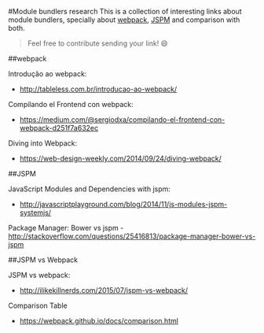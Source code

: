 #Module bundlers research
This is a collection of interesting links about module bundlers, specially about [webpack](http://webpack.github.io), [JSPM](http://jspm.io/) and comparison with both.

> Feel free to contribute sending your link! :smile:

##webpack

Introdução ao webpack:
- http://tableless.com.br/introducao-ao-webpack/

Compilando el Frontend con webpack:
- https://medium.com/@sergiodxa/compilando-el-frontend-con-webpack-d251f7a632ec

Diving into Webpack:
- https://web-design-weekly.com/2014/09/24/diving-webpack/

##JSPM

JavaScript Modules and Dependencies with jspm:
- http://javascriptplayground.com/blog/2014/11/js-modules-jspm-systemjs/

Package Manager: Bower vs jspm
-http://stackoverflow.com/questions/25416813/package-manager-bower-vs-jspm


##JSPM vs Webpack

JSPM vs webpack:
- http://ilikekillnerds.com/2015/07/jspm-vs-webpack/

Comparison Table
- https://webpack.github.io/docs/comparison.html